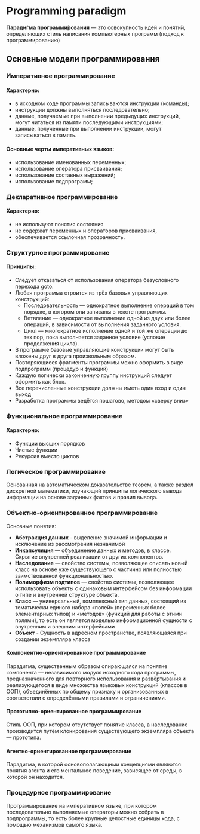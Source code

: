 # Programming paradigm

**Паради́гма программи́рования** — это совокупность идей и понятий, определяющих стиль написания компьютерных программ (подход к программированию)

## Основные модели программирования

### Императивное программирование
#### Характерно:
- в исходном коде программы записываются инструкции (команды);
- инструкции должны выполняться последовательно;
- данные, получаемые при выполнении предыдущих инструкций, могут читаться из памяти последующими инструкциями;
- данные, полученные при выполнении инструкции, могут записываться в память.
#### Основные черты императивных языков:
- использование именованных переменных;
- использование оператора присваивания;
- использование составных выражений;
- использование подпрограмм;

### Декларативное программирование
#### Характерно:
- не используют понятия состояния
- не содержат переменных и операторов присваивания, 
- обеспечивается ссылочная прозрачность.

### Структурное программирование
#### Принципы:
- Следует отказаться от использования оператора безусловного перехода goto.
- Любая программа строится из трёх базовых управляющих конструкций:
  - Последовательность — однократное выполнение операций в том порядке, в котором они записаны в тексте программы.
  - Ветвление — однократное выполнение одной из двух или более операций, в зависимости от выполнения заданного условия.
  - Цикл — многократное исполнение одной и той же операции до тех пор, пока выполняется заданное условие (условие продолжения цикла).
- В программе базовые управляющие конструкции могут быть вложены друг в друга произвольным образом.
- Повторяющиеся фрагменты программы можно оформить в виде подпрограмм (процедур и функций)
- Каждую логически законченную группу инструкций следует оформить как блок.
- Все перечисленные конструкции должны иметь один вход и один выход
- Разработка программы ведётся пошагово, методом «сверху вниз»

### Функциональное программирование
#### Характерно:
- Функции высших порядков
- Чистые функции
- Рекурсия вместо циклов

### Логическое программирование
Основанная на автоматическом доказательстве теорем, а также раздел дискретной математики, изучающий принципы логического вывода информации на основе заданных фактов и правил вывода.

### Объектно-ориентированное программирование
Основные понятия:
- **Абстракция данных** - выделение значимой информации и исключение из рассмотрения незначимой
- **Инкапсуляция** — объединение данных и методов, в классе. Скрытие внутренней реализации от других компонентов.
- **Наследование** — свойство системы, позволяющее описать новый класс на основе уже существующего с частично или полностью заимствованной функциональностью.
- **Полиморфизм подтипов** — свойство системы, позволяющее использовать объекты с одинаковым интерфейсом без информации о типе и внутренней структуре объекта.
- **Класс** — универсальный, комплексный тип данных, состоящий из тематически единого набора «полей» (переменных более элементарных типов) и «методов» (функций для работы с этими полями), то есть он является моделью информационной сущности с внутренним и внешним интерфейсами
- **Объект** - Сущность в адресном пространстве, появляющаяся при создании экземпляра класса

#### Компонентно-ориентированное программирование
Парадигма, существенным образом опирающаяся на понятие компонента — независимого модуля исходного кода программы, 
предназначенного для повторного использования и развёртывания и реализующегося в виде множества языковых конструкций (классов в ООП),
объединённых по общему признаку и организованных в соответствии с определёнными правилами и ограничениями.

#### Прототипно-ориентированное программирование
Стиль ООП, при котором отсутствует понятие класса, а наследование производится путём клонирования существующего экземпляра объекта — прототипа.

#### Агентно-ориентированное программирование
Парадигма, в которой основополагающими концепциями являются понятия агента и его ментальное поведение, зависящее от среды, в которой он находится.

### Процедурное программирование
Программирование на императивном языке, при котором последовательно выполняемые операторы можно собрать в подпрограммы, то есть более крупные целостные единицы кода, с помощью механизмов самого языка.
